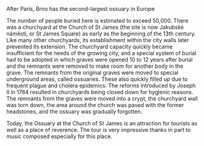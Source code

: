 After Paris, Brno has the second-largest ossuary in Europe

The number of people buried here is estimated to exceed 50,000. There was a churchyard at the Church of St James (the site is now Jakubské náměstí, or St James Square) as early as the beginning of the 13th century. Like many other churchyards, its establishment within the city walls later prevented its extension. The churchyard capacity quickly became insufficient for the needs of the growing city, and a special system of burial had to be adopted in which graves were opened 10 to 12 years after burial and the remnants were removed to make room for another body in the grave. The remnants from the original graves were moved to special underground areas, called ossuaries. These also quickly filled up due to frequent plague and cholera epidemics. The reforms introduced by Joseph II in 1784 resulted in churchyards being closed down for hygienic reasons. The remnants from the graves were moved into a crypt, the churchyard wall was torn down, the area around the church was paved with the former headstones, and the ossuary was gradually forgotten.

Today, the Ossuary at the Church of St James is an attraction for tourists as well as a place of reverence. The tour is very impressive thanks in part to music composed especially for this place.
